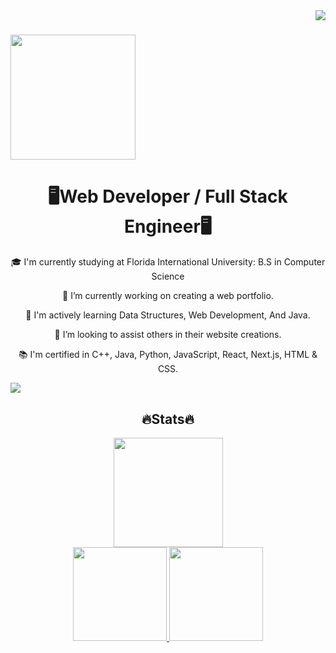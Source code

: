 
<a>
  <img align="right" src="https://komarev.com/ghpvc/?username=skyler-hall&color=blue&label=Visitors" />
</a>

<h1>
  <a href="https://git.io/typing-svg">
    <img height=200 align="center" src="https://readme-typing-svg.demolab.com/?lines=Hello!;Welcome+to+my+portfolio!" />
  </a>
</h1>

<h1 align=center>
  🖥Web Developer / Full Stack Engineer🖥
</h1>
<div align=center>
  🎓 I'm currently studying at Florida International University: B.S in Computer Science
	
  🔭 I’m currently working on creating a web portfolio.

  🌱 I'm actively learning Data Structures, Web Development, And Java.

  👯 I’m looking to assist others in their website creations.

  📚 I'm certified in C++, Java, Python, JavaScript, React, Next.js, HTML & CSS.
</div>

<div>
	<img src="[YOUR_VERCEL_PROJECT_DOMAIN]/[METHOD]?username=https://www.linkedin.com/in/skyler-hall1/" />
</div>

<h2 align=center>
  🔥Stats🔥
</h2>

<div align = center>
<a href="https://git.io/streak-stats">
  <img height=175 src="https://streak-stats.demolab.com/?user=skyler-hall&theme=dark" />
</a>
</div>

<div align = center>
<a href="https://github.com/Ghostellor/github-readme-stats">
  <img height=150 src="https://github-readme-stats.vercel.app/api?username=skyler-hall&theme=dark&rank_icon=github" />
</a>
<a href="https://github.com/anuraghazra/convoychat">
  <img height=150 src="https://github-readme-stats.vercel.app/api/top-langs?username=skyler-hall&layout=compact&langs_count=8&card_width=320&theme=dark" />
</a>
</div>

